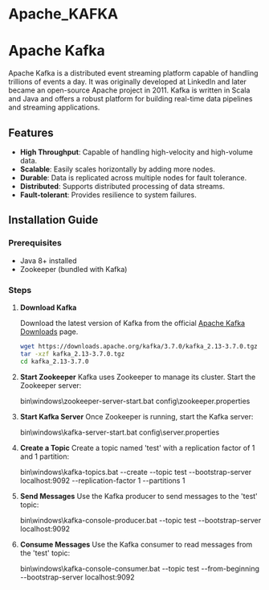 # Apache_KAFKA
# Apache Kafka

Apache Kafka is a distributed event streaming platform capable of handling trillions of events a day. It was originally developed at LinkedIn and later became an open-source Apache project in 2011. Kafka is written in Scala and Java and offers a robust platform for building real-time data pipelines and streaming applications.

## Features

- **High Throughput**: Capable of handling high-velocity and high-volume data.
- **Scalable**: Easily scales horizontally by adding more nodes.
- **Durable**: Data is replicated across multiple nodes for fault tolerance.
- **Distributed**: Supports distributed processing of data streams.
- **Fault-tolerant**: Provides resilience to system failures.

## Installation Guide

### Prerequisites

- Java 8+ installed
- Zookeeper (bundled with Kafka)

### Steps

1. **Download Kafka**

   Download the latest version of Kafka from the official [Apache Kafka Downloads](https://kafka.apache.org/downloads) page.

   ```bash
   wget https://downloads.apache.org/kafka/3.7.0/kafka_2.13-3.7.0.tgz
   tar -xzf kafka_2.13-3.7.0.tgz
   cd kafka_2.13-3.7.0

1. **Start Zookeeper**
   Kafka uses Zookeeper to manage its cluster. Start the Zookeeper server:
   
   bin\windows\zookeeper-server-start.bat config\zookeeper.properties

2. **Start Kafka Server**
   Once Zookeeper is running, start the Kafka server:

   bin\windows\kafka-server-start.bat config\server.properties
   
3. **Create a Topic**
   Create a topic named 'test' with a replication factor of 1 and 1 partition:

   bin\windows\kafka-topics.bat --create --topic test --bootstrap-server localhost:9092 --replication-factor 1 --partitions 1

4. **Send Messages**
   Use the Kafka producer to send messages to the 'test' topic:

   bin\windows\kafka-console-producer.bat --topic test --bootstrap-server localhost:9092

5. **Consume Messages**
   Use the Kafka consumer to read messages from the 'test' topic:

   bin\windows\kafka-console-consumer.bat --topic test --from-beginning --bootstrap-server localhost:9092
